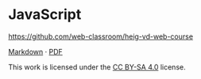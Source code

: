 [markdown]:
  https://web-classroom.github.io/heig-vd-web-course/blob/main/03-javascript/COURSE_MATERIAL.md
[pdf]:
  https://web-classroom.github.io/heig-vd-web-course/03-javascript/03-javascript-course-material.pdf
[license]:
  https://github.com/web-classroom/heig-vd-web-course/blob/main/LICENSE.md

# JavaScript

<https://github.com/web-classroom/heig-vd-web-course>

[Markdown][markdown] · [PDF][pdf]

This work is licensed under the [CC BY-SA 4.0][license] license.
